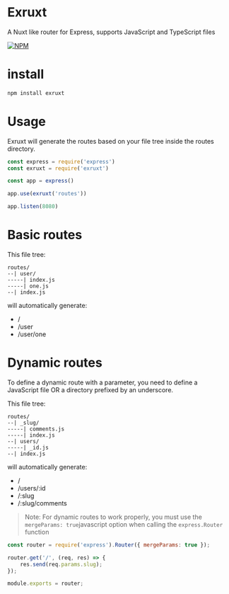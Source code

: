 # Exruxt

A Nuxt like router for Express, supports JavaScript and TypeScript files

[![NPM](https://nodei.co/npm/exruxt.png)](https://nodei.co/npm/exruxt/)

# install

```bash
npm install exruxt
```

# Usage

Exruxt will generate the routes based on your file tree inside the routes directory.

```javascript
const express = require('express')
const exruxt = require('exruxt')

const app = express()

app.use(exruxt('routes'))

app.listen(8080)
```

# Basic routes

This file tree:

```
routes/
--| user/
-----| index.js
-----| one.js
--| index.js
```

will automatically generate:

- /
- /user
- /user/one

# Dynamic routes

To define a dynamic route with a parameter, you need to define a JavaScript file OR a directory prefixed by an underscore.

This file tree:

```
routes/
--| _slug/
-----| comments.js
-----| index.js
--| users/
-----| _id.js
--| index.js
```

will automatically generate:

- /
- /users/:id
- /:slug
- /:slug/comments

> Note: For dynamic routes to work properly, you must use the `mergeParams: true`javascript option when calling the `express.Router` function

```javascript
const router = require('express').Router({ mergeParams: true });

router.get('/', (req, res) => {
	res.send(req.params.slug);
});

module.exports = router;
```
